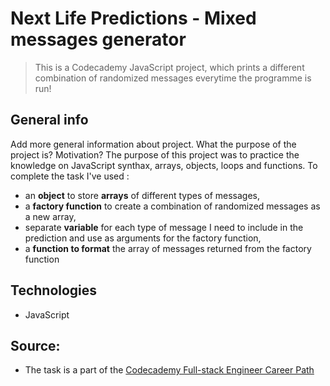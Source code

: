 # Next Life Predictions - Mixed messages generator
> This is a Codecademy JavaScript project, which prints a different combination of randomized messages everytime the programme is run!

## General info
Add more general information about project. What the purpose of the project is? Motivation?
The purpose of this project was to practice the knowledge on JavaScript synthax, arrays, objects, loops and functions.
To complete the task I've used :
* an __object__ to store __arrays__ of different types of messages,
* a __factory function__ to create a combination of randomized messages as a new array,
* separate __variable__ for each type of message I need to include in the prediction and use as arguments for the factory function,
* a __function to format__ the array of messages returned from the factory function

## Technologies
* JavaScript

## Source:
* The task is a part of the [Codecademy Full-stack Engineer Career Path](https://www.codecademy.com/learn/paths/full-stack-engineer-career-path)


